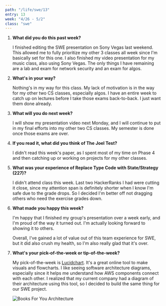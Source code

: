 ```yaml
---
path: "/life/swe/13"
entry: 13
week: "4/26 - 5/2"
class: "swe"
---
```


1. **What did you do this past week?**

    I finished editing the SWE presentation on Sony Vegas last weekend. This allowed me to fully prioritize my other 3 classes all week since I'm basically set for this one. I also finished my video presentation for my music class, also using Sony Vegas. The only things I have remaining are a lab and exam for network security and an exam for algos.

2. **What's in your way?**

    Nothing's in my way for this class. My lack of motivation is in the way for my other two CS classes, especially algos. I have an entire week to catch up on lectures before I take those exams back-to-back. I just want them done already.

3. **What will you do next week?**

    I will show my presentation video next Monday, and I will continue to put in my final efforts into my other two CS classes. My semester is done once those exams are over.

4. **If you read it, what did you think of The Joel Test?**

    I didn't read this week's paper, as I spent most of my time on Phase 4 and then catching up or working on projects for my other classes.

5. **What was your experience of Replace Type Code with State/Strategy (227)?**

    I didn't attend class this week. Last two HackerRanks I had were cutting it close, since my attention span is definitely shorter when I know I'm safe due to the grade drops. So I decided I'm better off not dragging others who need the exercise grades down.

6. **What made you happy this week?**

    I'm happy that I finished my group's presentation over a week early, and I'm proud of the way it turned out. I'm actually looking forward to showing it to others.
  
    Overall, I've gained a lot of value out of this team experience for SWE, but it did also crush my health, so I'm also really glad that it's over.

7. **What's your pick-of-the-week or tip-of-the-week?**

    My pick-of-the-week is [Lucidchart](https://www.lucidchart.com/pages/). It's a great online tool to make visuals and flowcharts. I like seeing software architecture diagrams, especially since it helps me understand how AWS components connect with each other. I realized that my current company had a diagram of their architecture using this tool, so I decided to build the same thing for our SWE project.

    ![Books For You Architecture](https://i.imgur.com/R27jHSW.png)
